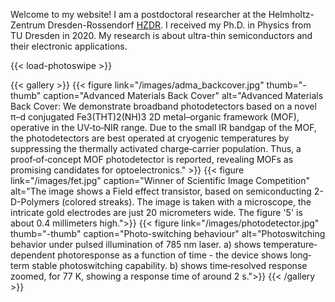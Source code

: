 Welcome to my website! I am a postdoctoral researcher at the Helmholtz-Zentrum Dresden-Rossendorf  [HZDR](https://hzdr.de). I received my Ph.D. in Physics from TU Dresden in 2020. My research is about ultra-thin semiconductors and their electronic applications.





{{< load-photoswipe >}}

{{< gallery >}}
  {{< figure link="/images/adma_backcover.jpg" thumb="-thumb" caption="Advanced Materials Back Cover" alt="Advanced Materials Back Cover: We demonstrate broadband photodetectors based on a novel π–d conjugated Fe3(THT)2(NH)3 2D metal–organic framework (MOF), operative in the UV‐to‐NIR range. Due to the small IR bandgap of the MOF, the photodetectors are best operated at cryogenic temperatures by suppressing the thermally activated charge‐carrier population. Thus, a proof‐of‐concept MOF photodetector is reported, revealing MOFs as promising candidates for optoelectronics." >}}
  {{< figure link="/images/fet.jpg" caption="Winner of Scientific Image Competition"  alt="The image shows a Field effect transistor, based on semiconducting 2-D-Polymers (colored streaks). The image is taken with a microscope, the intricate gold electrodes are just 20 micrometers wide. The figure '5' is about 0.4 millimeters high.">}}
  {{< figure link="/images/photodetector.jpg"  thumb="-thumb" caption="Photo-switching behaviour" alt="Photoswitching behavior under pulsed illumination of 785 nm laser. a) shows temperature‐dependent photoresponse as a function of time - the device shows long‐term stable photoswitching capability. b) shows time‐resolved response zoomed, for 77 K, showing a response time of around 2 s.">}}
{{< /gallery >}}
